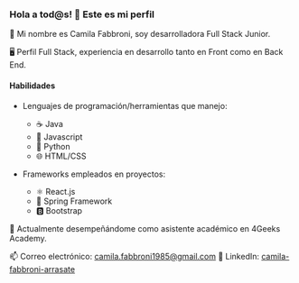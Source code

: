 ### Hola a tod@s! 👋 Este es mi perfil

🧑 Mi nombre es Camila Fabbroni, soy desarrolladora Full Stack Junior. 

🖥️ Perfil Full Stack, experiencia en desarrollo tanto en Front como en Back End.

#### Habilidades

- Lenguajes de programación/herramientas que manejo:
  - ☕ Java
  - 📜 Javascript
  - 🐍 Python
  - 🌐 HTML/CSS

- Frameworks empleados en proyectos:
  - ⚛️ React.js
  - 🍃 Spring Framework
  - 🅱️ Bootstrap

🔭 Actualmente desempeñándome como asistente académico en 4Geeks Academy.

📫 Correo electrónico: camila.fabbroni1985@gmail.com
🔗 LinkedIn: [camila-fabbroni-arrasate](https://www.linkedin.com/in/camila-fabbroni-arrasate/)
